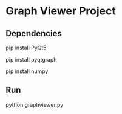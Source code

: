 Graph Viewer Project
===============================

Dependencies
--------

pip install PyQt5

pip install pyqtgraph

pip install numpy

Run
--------

python graphviewer.py